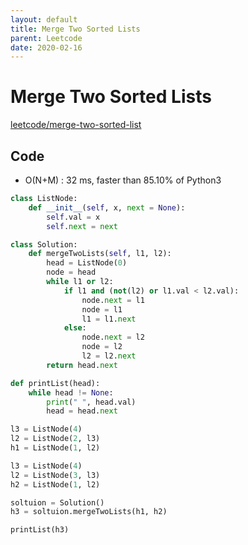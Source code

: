 ```yaml
---
layout: default
title: Merge Two Sorted Lists
parent: Leetcode
date: 2020-02-16
---
```


# Merge Two Sorted Lists

[leetcode/merge-two-sorted-list](https://www.leetcode.com/problems/merge-two-sorted-list/)

## Code

- O(N+M) : 32 ms, faster than 85.10% of Python3

```python
class ListNode:
    def __init__(self, x, next = None):
        self.val = x
        self.next = next

class Solution:
    def mergeTwoLists(self, l1, l2):
        head = ListNode(0)
        node = head
        while l1 or l2:
            if l1 and (not(l2) or l1.val < l2.val):
                node.next = l1
                node = l1
                l1 = l1.next
            else:
                node.next = l2
                node = l2
                l2 = l2.next
        return head.next

def printList(head):
    while head != None:
        print(" ", head.val)
        head = head.next

l3 = ListNode(4)
l2 = ListNode(2, l3)
h1 = ListNode(1, l2)

l3 = ListNode(4)
l2 = ListNode(3, l3)
h2 = ListNode(1, l2)

soltuion = Solution()
h3 = soltuion.mergeTwoLists(h1, h2)

printList(h3)
```